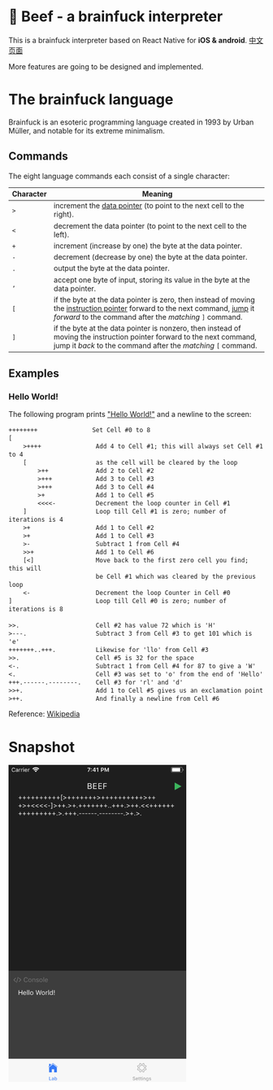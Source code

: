 # 🍗 Beef - a brainfuck interpreter

This is a brainfuck interpreter based on React Native for **iOS & android**. [中文页面](README-CN.md)

More features are going to be designed and implemented.

# The brainfuck language

Brainfuck is an esoteric programming language created in 1993 by Urban Müller, and notable for its extreme minimalism.

## Commands

The eight language commands each consist of a single character:

| Character | Meaning                                  |
| --------- | ---------------------------------------- |
| `>`       | increment the [data pointer](https://en.wikipedia.org/wiki/Pointer_(computer_programming)) (to point to the next cell to the right). |
| `<`       | decrement the data pointer (to point to the next cell to the left). |
| `+`       | increment (increase by one) the byte at the data pointer. |
| `-`       | decrement (decrease by one) the byte at the data pointer. |
| `.`       | output the byte at the data pointer.     |
| `,`       | accept one byte of input, storing its value in the byte at the data pointer. |
| `[`       | if the byte at the data pointer is zero, then instead of moving the [instruction pointer](https://en.wikipedia.org/wiki/Program_Counter) forward to the next command, [jump](https://en.wikipedia.org/wiki/Branch_(computer_science)) it *forward* to the command after the *matching* `]` command. |
| `]`       | if the byte at the data pointer is nonzero, then instead of moving the instruction pointer forward to the next command, jump it *back* to the command after the *matching* `[` command. |

## Examples

### Hello World!

The following program prints ["Hello World!"](https://en.wikipedia.org/wiki/Hello_world_program) and a newline to the screen:

```brainfuck
++++++++               Set Cell #0 to 8
[
    >++++               Add 4 to Cell #1; this will always set Cell #1 to 4
    [                   as the cell will be cleared by the loop
        >++             Add 2 to Cell #2
        >+++            Add 3 to Cell #3
        >+++            Add 3 to Cell #4
        >+              Add 1 to Cell #5
        <<<<-           Decrement the loop counter in Cell #1
    ]                   Loop till Cell #1 is zero; number of iterations is 4
    >+                  Add 1 to Cell #2
    >+                  Add 1 to Cell #3
    >-                  Subtract 1 from Cell #4
    >>+                 Add 1 to Cell #6
    [<]                 Move back to the first zero cell you find; this will
                        be Cell #1 which was cleared by the previous loop
    <-                  Decrement the loop Counter in Cell #0
]                       Loop till Cell #0 is zero; number of iterations is 8

>>.                     Cell #2 has value 72 which is 'H'
>---.                   Subtract 3 from Cell #3 to get 101 which is 'e'
+++++++..+++.           Likewise for 'llo' from Cell #3
>>.                     Cell #5 is 32 for the space
<-.                     Subtract 1 from Cell #4 for 87 to give a 'W'
<.                      Cell #3 was set to 'o' from the end of 'Hello'
+++.------.--------.    Cell #3 for 'rl' and 'd'
>>+.                    Add 1 to Cell #5 gives us an exclamation point
>++.                    And finally a newline from Cell #6
```

Reference: [Wikipedia](https://en.wikipedia.org/wiki/Brainfuck)

# Snapshot

<img src="img/1.png" width="350px" />
